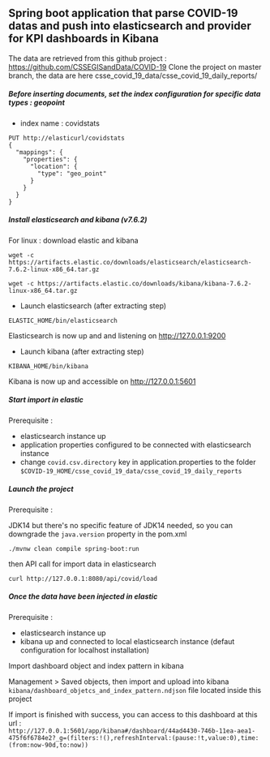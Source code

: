 ## Spring boot application that parse COVID-19 datas and push into elasticsearch and provider for KPI dashboards in Kibana

The data are retrieved from this github project : https://github.com/CSSEGISandData/COVID-19
Clone the project on master branch, the data are here csse_covid_19_data/csse_covid_19_daily_reports/ 
  

##### Before inserting documents, set the index configuration for specific data types : geopoint

- index name : covidstats

```
PUT http://elasticurl/covidstats
{
  "mappings": {
    "properties": {
      "location": {
        "type": "geo_point"
      }
    }
  }
}
```

##### Install elasticsearch and kibana (v7.6.2)
For linux : download elastic and kibana

```wget -c https://artifacts.elastic.co/downloads/elasticsearch/elasticsearch-7.6.2-linux-x86_64.tar.gz```
  
```wget -c https://artifacts.elastic.co/downloads/kibana/kibana-7.6.2-linux-x86_64.tar.gz```

- Launch elasticsearch (after extracting step)  

```ELASTIC_HOME/bin/elasticsearch```

Elasticsearch is now up and and listening on http://127.0.0.1:9200

- Launch kibana (after extracting step)  

```KIBANA_HOME/bin/kibana```  

Kibana is now up and accessible on http://127.0.0.1:5601   


##### Start import in elastic
Prerequisite : 
- elasticsearch instance up
- application properties configured to be connected with elasticsearch instance
- change ```covid.csv.directory``` key in application.properties to the folder ```$COVID-19_HOME/csse_covid_19_data/csse_covid_19_daily_reports```

##### Launch the project
Prerequisite :   

JDK14 but there's no specific feature of JDK14 needed, so you can downgrade the ```java.version``` property in the pom.xml 
```
./mvnw clean compile spring-boot:run
```

then API call for import data in elasticsearch

```
curl http://127.0.0.1:8080/api/covid/load
```

##### Once the data have been injected in elastic 
Prerequisite : 
- elasticsearch instance up
- kibana up and connected to local elasticsearch instance (defaut configuration for localhost installation)

Import dashboard object and index pattern in kibana

Management > Saved objects, then import and upload into kibana ```kibana/dashboard_objetcs_and_index_pattern.ndjson``` file located inside this project

If import is finished with success, you can access to this dashboard at this url :  
```http://127.0.0.1:5601/app/kibana#/dashboard/44ad4430-746b-11ea-aea1-475f6f6784e2?_g=(filters:!(),refreshInterval:(pause:!t,value:0),time:(from:now-90d,to:now))``` 